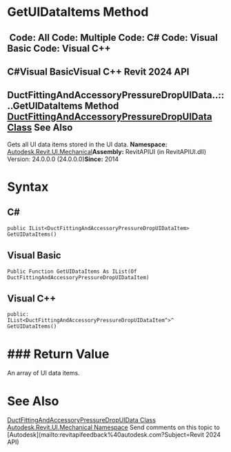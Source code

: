 # GetUIDataItems Method

﻿
 Code: All Code: Multiple Code: C# Code: Visual Basic Code: Visual C++   
---  
C#Visual BasicVisual C++
Revit 2024 API  
---  
DuctFittingAndAccessoryPressureDropUIData..::..GetUIDataItems Method   
[DuctFittingAndAccessoryPressureDropUIData Class](7cfa05c3-a2b8-5bb9-bec3-5a0c61f0ca27.md "DuctFittingAndAccessoryPressureDropUIData Class") See Also  
---  
Gets all UI data items stored in the UI data. 
**Namespace:** [Autodesk.Revit.UI.Mechanical](9c9cf593-a9fe-7469-53c5-7b56ba7cd17e.md "Autodesk.Revit.UI.Mechanical Namespace")**Assembly:** RevitAPIUI (in RevitAPIUI.dll) Version: 24.0.0.0 (24.0.0.0)**Since:** 2014 
# Syntax
C#  
---  
```text
public IList<DuctFittingAndAccessoryPressureDropUIDataItem> GetUIDataItems()
```
  
Visual Basic  
---  
```text
Public Function GetUIDataItems As IList(Of DuctFittingAndAccessoryPressureDropUIDataItem)
```
  
Visual C++  
---  
```text
public:
IList<DuctFittingAndAccessoryPressureDropUIDataItem^>^ GetUIDataItems()
```
  
# ### Return Value
An array of UI data items. 
# See Also
[DuctFittingAndAccessoryPressureDropUIData Class](7cfa05c3-a2b8-5bb9-bec3-5a0c61f0ca27.md "DuctFittingAndAccessoryPressureDropUIData Class")
[Autodesk.Revit.UI.Mechanical Namespace](9c9cf593-a9fe-7469-53c5-7b56ba7cd17e.md "Autodesk.Revit.UI.Mechanical Namespace")
Send comments on this topic to [Autodesk](mailto:revitapifeedback%40autodesk.com?Subject=Revit 2024 API)